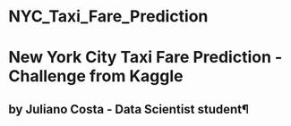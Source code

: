 # NYC_Taxi_Fare_Prediction

# New York City Taxi Fare Prediction - Challenge from Kaggle

## by Juliano Costa - Data Scientist student¶
